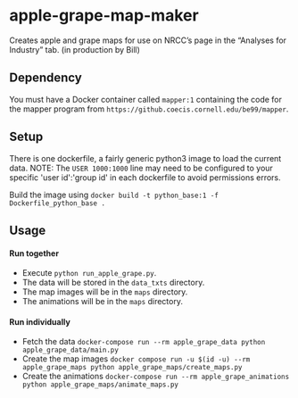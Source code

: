 # apple-grape-map-maker

Creates apple and grape maps for use on NRCC’s page in the “Analyses for Industry” tab.
(in production by Bill)

## Dependency

You must have a Docker container called `mapper:1` containing the code for the mapper program from `https://github.coecis.cornell.edu/be99/mapper`.

## Setup

There is one dockerfile, a fairly generic python3 image to load the current data.
NOTE: The `USER 1000:1000` line may need to be configured to your specific 'user id':'group id' in each dockerfile to avoid permissions errors.

Build the image using `docker build -t python_base:1 -f Dockerfile_python_base .`

## Usage
#### Run together
 - Execute `python run_apple_grape.py`.
 - The data will be stored in the `data_txts` directory.
 - The map images will be in the `maps` directory.
 - The animations will be in the `maps` directory.

#### Run individually
- Fetch the data `docker-compose run --rm apple_grape_data python apple_grape_data/main.py`
- Create the map images `docker compose run -u $(id -u) --rm apple_grape_maps python apple_grape_maps/create_maps.py`
- Create the animations `docker-compose run --rm apple_grape_animations python apple_grape_maps/animate_maps.py`
